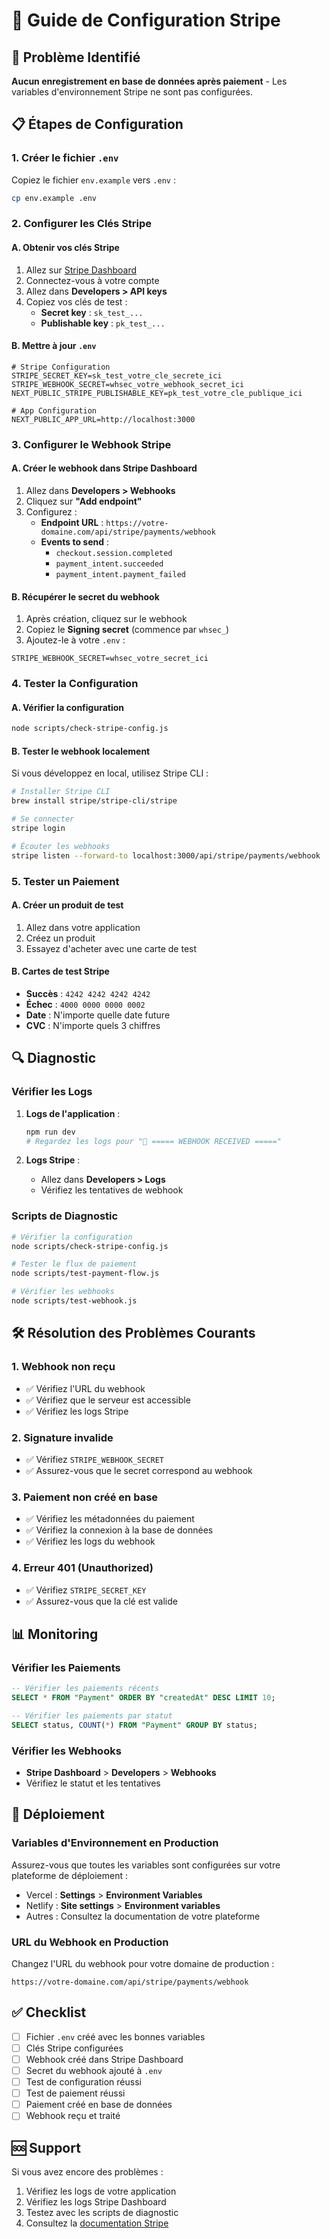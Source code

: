 # 🔧 Guide de Configuration Stripe

## 🚨 Problème Identifié

**Aucun enregistrement en base de données après paiement** - Les variables d'environnement Stripe ne sont pas configurées.

## 📋 Étapes de Configuration

### 1. **Créer le fichier `.env`**

Copiez le fichier `env.example` vers `.env` :

```bash
cp env.example .env
```

### 2. **Configurer les Clés Stripe**

#### **A. Obtenir vos clés Stripe**

1. Allez sur [Stripe Dashboard](https://dashboard.stripe.com/)
2. Connectez-vous à votre compte
3. Allez dans **Developers > API keys**
4. Copiez vos clés de test :
    - **Secret key** : `sk_test_...`
    - **Publishable key** : `pk_test_...`

#### **B. Mettre à jour `.env`**

```env
# Stripe Configuration
STRIPE_SECRET_KEY=sk_test_votre_cle_secrete_ici
STRIPE_WEBHOOK_SECRET=whsec_votre_webhook_secret_ici
NEXT_PUBLIC_STRIPE_PUBLISHABLE_KEY=pk_test_votre_cle_publique_ici

# App Configuration
NEXT_PUBLIC_APP_URL=http://localhost:3000
```

### 3. **Configurer le Webhook Stripe**

#### **A. Créer le webhook dans Stripe Dashboard**

1. Allez dans **Developers > Webhooks**
2. Cliquez sur **"Add endpoint"**
3. Configurez :
    - **Endpoint URL** : `https://votre-domaine.com/api/stripe/payments/webhook`
    - **Events to send** :
        - `checkout.session.completed`
        - `payment_intent.succeeded`
        - `payment_intent.payment_failed`

#### **B. Récupérer le secret du webhook**

1. Après création, cliquez sur le webhook
2. Copiez le **Signing secret** (commence par `whsec_`)
3. Ajoutez-le à votre `.env` :

```env
STRIPE_WEBHOOK_SECRET=whsec_votre_secret_ici
```

### 4. **Tester la Configuration**

#### **A. Vérifier la configuration**

```bash
node scripts/check-stripe-config.js
```

#### **B. Tester le webhook localement**

Si vous développez en local, utilisez Stripe CLI :

```bash
# Installer Stripe CLI
brew install stripe/stripe-cli/stripe

# Se connecter
stripe login

# Écouter les webhooks
stripe listen --forward-to localhost:3000/api/stripe/payments/webhook
```

### 5. **Tester un Paiement**

#### **A. Créer un produit de test**

1. Allez dans votre application
2. Créez un produit
3. Essayez d'acheter avec une carte de test

#### **B. Cartes de test Stripe**

- **Succès** : `4242 4242 4242 4242`
- **Échec** : `4000 0000 0000 0002`
- **Date** : N'importe quelle date future
- **CVC** : N'importe quels 3 chiffres

## 🔍 Diagnostic

### **Vérifier les Logs**

1. **Logs de l'application** :

    ```bash
    npm run dev
    # Regardez les logs pour "🔔 ===== WEBHOOK RECEIVED ====="
    ```

2. **Logs Stripe** :
    - Allez dans **Developers > Logs**
    - Vérifiez les tentatives de webhook

### **Scripts de Diagnostic**

```bash
# Vérifier la configuration
node scripts/check-stripe-config.js

# Tester le flux de paiement
node scripts/test-payment-flow.js

# Vérifier les webhooks
node scripts/test-webhook.js
```

## 🛠️ Résolution des Problèmes Courants

### **1. Webhook non reçu**

- ✅ Vérifiez l'URL du webhook
- ✅ Vérifiez que le serveur est accessible
- ✅ Vérifiez les logs Stripe

### **2. Signature invalide**

- ✅ Vérifiez `STRIPE_WEBHOOK_SECRET`
- ✅ Assurez-vous que le secret correspond au webhook

### **3. Paiement non créé en base**

- ✅ Vérifiez les métadonnées du paiement
- ✅ Vérifiez la connexion à la base de données
- ✅ Vérifiez les logs du webhook

### **4. Erreur 401 (Unauthorized)**

- ✅ Vérifiez `STRIPE_SECRET_KEY`
- ✅ Assurez-vous que la clé est valide

## 📊 Monitoring

### **Vérifier les Paiements**

```sql
-- Vérifier les paiements récents
SELECT * FROM "Payment" ORDER BY "createdAt" DESC LIMIT 10;

-- Vérifier les paiements par statut
SELECT status, COUNT(*) FROM "Payment" GROUP BY status;
```

### **Vérifier les Webhooks**

- **Stripe Dashboard** > **Developers** > **Webhooks**
- Vérifiez le statut et les tentatives

## 🚀 Déploiement

### **Variables d'Environnement en Production**

Assurez-vous que toutes les variables sont configurées sur votre plateforme de déploiement :

- Vercel : **Settings** > **Environment Variables**
- Netlify : **Site settings** > **Environment variables**
- Autres : Consultez la documentation de votre plateforme

### **URL du Webhook en Production**

Changez l'URL du webhook pour votre domaine de production :

```
https://votre-domaine.com/api/stripe/payments/webhook
```

## ✅ Checklist

- [ ] Fichier `.env` créé avec les bonnes variables
- [ ] Clés Stripe configurées
- [ ] Webhook créé dans Stripe Dashboard
- [ ] Secret du webhook ajouté à `.env`
- [ ] Test de configuration réussi
- [ ] Test de paiement réussi
- [ ] Paiement créé en base de données
- [ ] Webhook reçu et traité

## 🆘 Support

Si vous avez encore des problèmes :

1. Vérifiez les logs de votre application
2. Vérifiez les logs Stripe Dashboard
3. Testez avec les scripts de diagnostic
4. Consultez la [documentation Stripe](https://stripe.com/docs)

